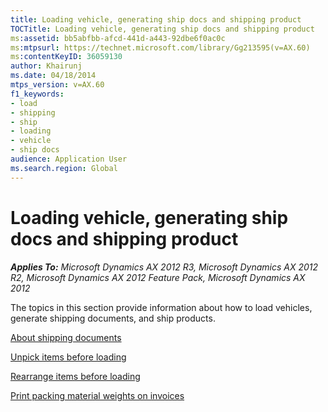 ```yaml
---
title: Loading vehicle, generating ship docs and shipping product
TOCTitle: Loading vehicle, generating ship docs and shipping product
ms:assetid: bb5abfbb-afcd-441d-a443-92dbe6f0ac0c
ms:mtpsurl: https://technet.microsoft.com/library/Gg213595(v=AX.60)
ms:contentKeyID: 36059130
author: Khairunj
ms.date: 04/18/2014
mtps_version: v=AX.60
f1_keywords:
- load
- shipping
- ship
- loading
- vehicle
- ship docs
audience: Application User
ms.search.region: Global
---
```


# Loading vehicle, generating ship docs and shipping product 


_**Applies To:** Microsoft Dynamics AX 2012 R3, Microsoft Dynamics AX 2012 R2, Microsoft Dynamics AX 2012 Feature Pack, Microsoft Dynamics AX 2012_

The topics in this section provide information about how to load vehicles, generate shipping documents, and ship products.

[About shipping documents](about-shipping-documents.md)

[Unpick items before loading](unpick-items-before-loading.md)

[Rearrange items before loading](rearrange-items-before-loading.md)

[Print packing material weights on invoices](print-packing-material-weights-on-invoices.md)

  


